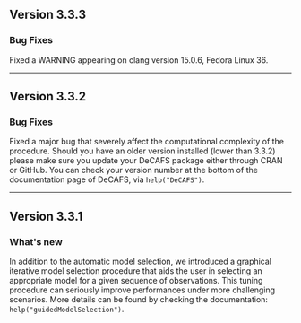 ## Version 3.3.3

### Bug Fixes
Fixed a WARNING appearing on clang version 15.0.6, Fedora Linux 36.

---

## Version 3.3.2

### Bug Fixes 
Fixed a major bug that severely affect the computational complexity of the procedure. Should you have an older version installed (lower than 3.3.2) please make sure you update your DeCAFS package either through CRAN or GitHub. You can check your version number at the bottom of the documentation page of DeCAFS, via `help("DeCAFS")`. 

---

## Version 3.3.1

### What's new
In addition to the automatic model selection, we introduced a graphical iterative model selection procedure that aids the user in selecting an appropriate model for a given sequence of observations. This tuning procedure can seriously improve performances under more challenging scenarios. More details can be found by checking the documentation: `help("guidedModelSelection")`.